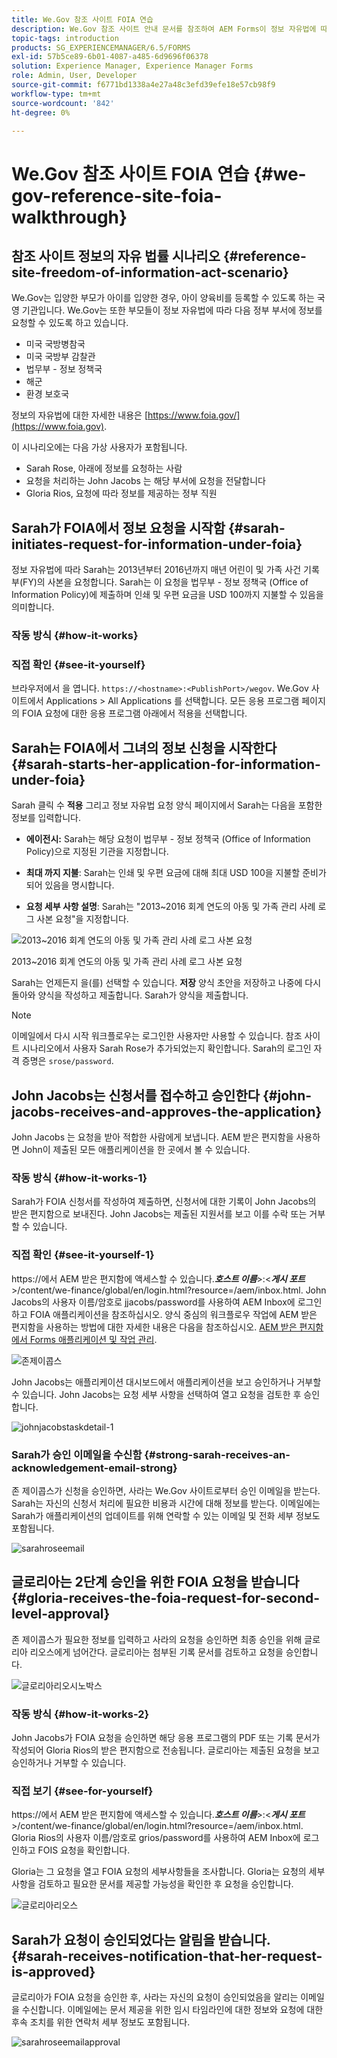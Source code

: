```yaml
---
title: We.Gov 참조 사이트 FOIA 연습
description: We.Gov 참조 사이트 안내 문서를 참조하여 AEM Forms이 정보 자유법에 따라 개인이 요청한 정보를 정부가 어떻게 받고 제공하는지 이해할 수 있습니다.
topic-tags: introduction
products: SG_EXPERIENCEMANAGER/6.5/FORMS
exl-id: 57b5ce89-6b01-4087-a485-6d9696f06378
solution: Experience Manager, Experience Manager Forms
role: Admin, User, Developer
source-git-commit: f6771bd1338a4e27a48c3efd39efe18e57cb98f9
workflow-type: tm+mt
source-wordcount: '842'
ht-degree: 0%

---
```


# We.Gov 참조 사이트 FOIA 연습 {#we-gov-reference-site-foia-walkthrough}

## 참조 사이트 정보의 자유 법률 시나리오 {#reference-site-freedom-of-information-act-scenario}

We.Gov는 입양한 부모가 아이를 입양한 경우, 아이 양육비를 등록할 수 있도록 하는 국영 기관입니다. We.Gov는 또한 부모들이 정보 자유법에 따라 다음 정부 부서에 정보를 요청할 수 있도록 하고 있습니다.

* 미국 국방병참국
* 미국 국방부 감찰관
* 법무부 - 정보 정책국
* 해군
* 환경 보호국

정보의 자유법에 대한 자세한 내용은 [https://www.foia.gov/](https://www.foia.gov).

이 시나리오에는 다음 가상 사용자가 포함됩니다.

* Sarah Rose, 아래에 정보를 요청하는 사람
* 요청을 처리하는 John Jacobs 는 해당 부서에 요청을 전달합니다
* Gloria Rios, 요청에 따라 정보를 제공하는 정부 직원

## Sarah가 FOIA에서 정보 요청을 시작함 {#sarah-initiates-request-for-information-under-foia}

정보 자유법에 따라 Sarah는 2013년부터 2016년까지 매년 어린이 및 가족 사건 기록부(FY)의 사본을 요청합니다. Sarah는 이 요청을 법무부 - 정보 정책국 (Office of Information Policy)에 제출하며 인쇄 및 우편 요금을 USD 100까지 지불할 수 있음을 의미합니다.

### 작동 방식 {#how-it-works}

### 직접 확인 {#see-it-yourself}

브라우저에서 을 엽니다. `https://<hostname>:<PublishPort>/wegov`. We.Gov 사이트에서 Applications > All Applications 를 선택합니다. 모든 응용 프로그램 페이지의 FOIA 요청에 대한 응용 프로그램 아래에서 적용을 선택합니다.

## Sarah는 FOIA에서 그녀의 정보 신청을 시작한다 {#sarah-starts-her-application-for-information-under-foia}

Sarah 클릭 수 **적용** 그리고 정보 자유법 요청 양식 페이지에서 Sarah는 다음을 포함한 정보를 입력합니다.

* **에이전시:** Sarah는 해당 요청이 법무부 - 정보 정책국 (Office of Information Policy)으로 지정된 기관을 지정합니다.

* **최대 까지 지불**: Sarah는 인쇄 및 우편 요금에 대해 최대 USD 100을 지불할 준비가 되어 있음을 명시합니다.
* **요청 세부 사항 설명**: Sarah는 &quot;2013~2016 회계 연도의 아동 및 가족 관리 사례 로그 사본 요청&quot;을 지정합니다.

![2013~2016 회계 연도의 아동 및 가족 관리 사례 로그 사본 요청](assets/sarahfiosform.png)

2013~2016 회계 연도의 아동 및 가족 관리 사례 로그 사본 요청

Sarah는 언제든지 을(를) 선택할 수 있습니다. **저장** 양식 초안을 저장하고 나중에 다시 돌아와 양식을 작성하고 제출합니다. Sarah가 양식을 제출합니다.

>[!NOTE]
>
>이메일에서 다시 시작 워크플로우는 로그인한 사용자만 사용할 수 있습니다. 참조 사이트 시나리오에서 사용자 Sarah Rose가 추가되었는지 확인합니다. Sarah의 로그인 자격 증명은 `srose/password`.

## John Jacobs는 신청서를 접수하고 승인한다 {#john-jacobs-receives-and-approves-the-application}

John Jacobs 는 요청을 받아 적합한 사람에게 보냅니다. AEM 받은 편지함을 사용하면 John이 제출된 모든 애플리케이션을 한 곳에서 볼 수 있습니다.

### 작동 방식 {#how-it-works-1}

Sarah가 FOIA 신청서를 작성하여 제출하면, 신청서에 대한 기록이 John Jacobs의 받은 편지함으로 보내진다. John Jacobs는 제출된 지원서를 보고 이를 수락 또는 거부할 수 있습니다.

### 직접 확인 {#see-it-yourself-1}

https://에서 AEM 받은 편지함에 액세스할 수 있습니다.***호스트 이름***>:&lt;***게시 포트***>/content/we-finance/global/en/login.html?resource=/aem/inbox.html. John Jacobs의 사용자 이름/암호로 jjacobs/password를 사용하여 AEM Inbox에 로그인하고 FOIA 애플리케이션을 참조하십시오. 양식 중심의 워크플로우 작업에 AEM 받은 편지함을 사용하는 방법에 대한 자세한 내용은 다음을 참조하십시오. [AEM 받은 편지함에서 Forms 애플리케이션 및 작업 관리](/help/forms/using/manage-applications-inbox.md).

![존제이콥스](assets/johnjacobs.png)

John Jacobs는 애플리케이션 대시보드에서 애플리케이션을 보고 승인하거나 거부할 수 있습니다. John Jacobs는 요청 세부 사항을 선택하여 열고 요청을 검토한 후 승인합니다.

![johnjacobstaskdetail-1](assets/johnjacobstaskdetail-1.png)

### <strong>Sarah가 승인 이메일을 수신함</strong> {#strong-sarah-receives-an-acknowledgement-email-strong}

존 제이콥스가 신청을 승인하면, 사라는 We.Gov 사이트로부터 승인 이메일을 받는다. Sarah는 자신의 신청서 처리에 필요한 비용과 시간에 대해 정보를 받는다. 이메일에는 Sarah가 애플리케이션의 업데이트를 위해 연락할 수 있는 이메일 및 전화 세부 정보도 포함됩니다.

![sarahroseemail](assets/sarahroseemail.png)

## 글로리아는 2단계 승인을 위한 FOIA 요청을 받습니다 {#gloria-receives-the-foia-request-for-second-level-approval}

존 제이콥스가 필요한 정보를 입력하고 사라의 요청을 승인하면 최종 승인을 위해 글로리아 리오스에게 넘어간다. 글로리아는 첨부된 기록 문서를 검토하고 요청을 승인합니다.

![글로리아리오시노박스](assets/gloriariosinbox.png)

### 작동 방식 {#how-it-works-2}

John Jacobs가 FOIA 요청을 승인하면 해당 응용 프로그램의 PDF 또는 기록 문서가 작성되어 Gloria Rios의 받은 편지함으로 전송됩니다. 글로리아는 제출된 요청을 보고 승인하거나 거부할 수 있습니다.

### 직접 보기 {#see-for-yourself}

https://에서 AEM 받은 편지함에 액세스할 수 있습니다.***호스트 이름***>:&lt;***게시 포트***>/content/we-finance/global/en/login.html?resource=/aem/inbox.html. Gloria Rios의 사용자 이름/암호로 grios/password를 사용하여 AEM Inbox에 로그인하고 FOIS 요청을 확인합니다.

Gloria는 그 요청을 열고 FOIA 요청의 세부사항들을 조사합니다. Gloria는 요청의 세부사항을 검토하고 필요한 문서를 제공할 가능성을 확인한 후 요청을 승인합니다.

![글로리아리오스](assets/gloriariosapproves.png)

## Sarah가 요청이 승인되었다는 알림을 받습니다. {#sarah-receives-notification-that-her-request-is-approved}

글로리아가 FOIA 요청을 승인한 후, 사라는 자신의 요청이 승인되었음을 알리는 이메일을 수신합니다. 이메일에는 문서 제공을 위한 임시 타임라인에 대한 정보와 요청에 대한 후속 조치를 위한 연락처 세부 정보도 포함됩니다.

![sarahroseemailapproval](assets/sarahroseemailapproval.png)
